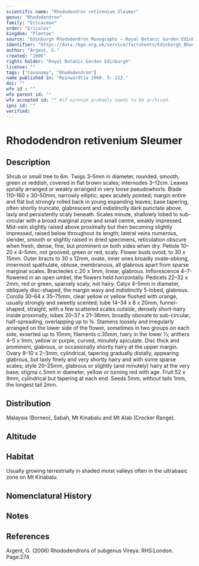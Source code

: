 ```yaml
---
scientific name: "Rhododendron retivenium Sleumer"
genus: "Rhododendron"
family: "Ericaceae"
order: "Ericales"
kingdom: "Plantae"
source: "Edinburgh Rhododendron Monographs – Royal Botanic Garden Edinburgh"
identifier: "https://data.rbge.org.uk/service/factsheets/Edinburgh_Rhododendron_Monographs.xhtml"
author: "Argent, G."
created: "2006"
rights holder: "Royal Botanic Garden Edinburgh"
license: ""
tags: ["taxonomy", "Rhododendron"]
name published in: "Reinwardtia 1960. 5: 222."
doi: ""
wfo id : ""
wfo parent id: ""
wfo accepted id: "" #if synonym probably needs to be archived.                      
ipni id: ""
verified:
---
```


                       

# Rhododendron retivenium Sleumer

## Description
Shrub or small tree to 6m. Twigs 3–5mm in diameter, rounded, smooth, green or reddish, covered in flat brown scales; internodes 3–12cm. Leaves spirally arranged or weakly arranged in very loose pseudowhorls. Blade 110–160 x 30–50mm, narrowly elliptic; apex acutely pointed; margin entire and flat but strongly rolled back in young expanding leaves; base tapering, often shortly truncate, glabrescent and indistinctly dark punctate above, laxly and persistently scaly beneath. Scales minute, shallowly lobed to sub-circular with a broad marginal zone and small centre, weakly impressed. Mid-vein slightly raised above proximally but then becoming slightly impressed, raised below throughout its length; lateral veins numerous, slender, smooth or slightly raised in dried specimens, reticulation obscure when fresh, dense, fine, but prominent on both sides when dry. Petiole 10–20 x 4–5mm, not grooved, green or red, scaly. Flower buds ovoid, to 30 x 15mm. Outer bracts to 30 x 12mm, ovate, inner ones broadly ovate-oblong, innermost spathulate, obtuse, membranous, all glabrous apart from sparse marginal scales. Bracteoles c.20 x 1mm, linear, glabrous. Inflorescence 4–7-flowered in an open umbel, the flowers held horizontally. Pedicels 22–32 x 2mm, red or green, sparsely scaly, not hairy. Calyx 4–5mm in diameter, obliquely disc-shaped, the margin wavy and indistinctly 5-lobed, glabrous. Corolla 30–64 x 35–75mm, clear yellow or yellow flushed with orange, usually strongly and sweetly scented; tube 14–34 x 8 x 20mm, funnel-shaped, straight, with a few scattered scales outside, densely short-hairy inside proximally; lobes 20–37 x 21–36mm, broadly obovate to sub-circular, half-spreading, overlapping up to ¾. Stamens loosely and irregularly arranged on the lower side of the flower, sometimes in two groups on each side, exserted up to 10mm; filaments c.35mm, hairy in the lower 1⁄3; anthers 4–5 x 1mm, yellow or purple, curved, minutely apiculate. Disc thick and prominent, glabrous, or occasionally shortly hairy at the upper margin. Ovary 8–10 x 2–3mm, cylindrical, tapering gradually distally, appearing glabrous, but laxly finely and very shortly hairy and with some sparse scales; style 20–25mm, glabrous or slightly (and minutely) hairy at the very base; stigma c.5mm in diameter, yellow or turning red with age. Fruit 52 x 9mm, cylindrical but tapering at each end. Seeds 5mm, without tails 1mm, the longest tail 2mm.

## Distribution
Malaysia (Borneo), Sabah, Mt Kinabalu and Mt Alab (Crocker Range).

## Altitude


## Habitat
Usually growing terrestrially in shaded moist valleys often in the ultrabasic zone on Mt Kinabalu.

## Nomenclatural History

                       
## Notes


## References

Argent, G. (2006) Rhododendrons of subgenus Vireya. RHS:London. Page:274
